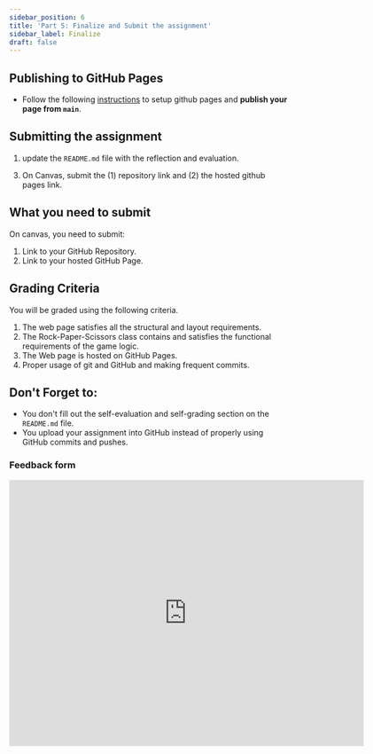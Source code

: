 ```yaml
---
sidebar_position: 6
title: 'Part 5: Finalize and Submit the assignment'
sidebar_label: Finalize
draft: false
---
```


## Publishing to GitHub Pages
* Follow the following [instructions](https://help.github.com/en/enterprise/2.13/user/articles/configuring-a-publishing-source-for-github-pages#enabling-github-pages-to-publish-your-site-from-master-or-gh-pages) to setup github pages and **publish your page from `main`**.

## Submitting the assignment

1. update the `README.md` file with the reflection and evaluation.
<!-- 2. Individually as a team, make sure you fill out the team evaluation on [TeamEval](../../../General/team-eval). -->
3. On Canvas, submit the (1) repository link and (2) the hosted github pages link.

## What you need to submit
On canvas, you need to submit:
1. Link to your GitHub Repository.
2. Link to your hosted GitHub Page.


## Grading Criteria
You will be graded using the following criteria.
1. The web page satisfies all the structural and layout requirements.
2. The Rock-Paper-Scissors class contains and satisfies the functional requirements of the game logic.
3. The Web page is hosted on GitHub Pages.
4. Proper usage of git and GitHub and making frequent commits.

## Don't Forget to:
* You don't fill out the self-evaluation and self-grading section on the `README.md` file.
* You upload your assignment into GitHub instead of properly using GitHub commits and pushes.

### Feedback form
<iframe width="640" height= "480" src= "https://forms.office.com/Pages/ResponsePage.aspx?id=bC4i9cZf60iPA3PbGCA7Y33H7NKgRR5CkMtRYawNvXtUNjkyNjJDVktDT1QwTTRYVUpKVTZSVktVNS4u&embed=true" frameborder= "0" marginwidth= "0" marginheight= "0" style= {{border: `none`, maxWidth:`100%`, maxHeight:`100vh`}} allowfullscreen webkitallowfullscreen mozallowfullscreen msallowfullscreen> </iframe>